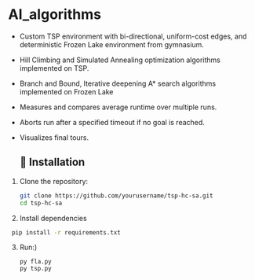 # AI_algorithms

- Custom TSP environment with bi-directional, uniform-cost edges, and deterministic Frozen Lake environment from gymnasium.
- Hill Climbing and Simulated Annealing optimization algorithms implemented on TSP.
- Branch and Bound, Iterative deepening A* search algorithms implemented on Frozen Lake
- Measures and compares average runtime over multiple runs.
- Aborts run after a specified timeout if no goal is reached.
- Visualizes final tours.

  ## 🔧 Installation

1. Clone the repository:

   ```bash
   git clone https://github.com/yourusername/tsp-hc-sa.git
   cd tsp-hc-sa
   ```

2. Install dependencies
  ```bash 
   pip install -r requirements.txt
  ```

3. Run:)
   ```
   py fla.py
   py tsp.py
   ```
 


